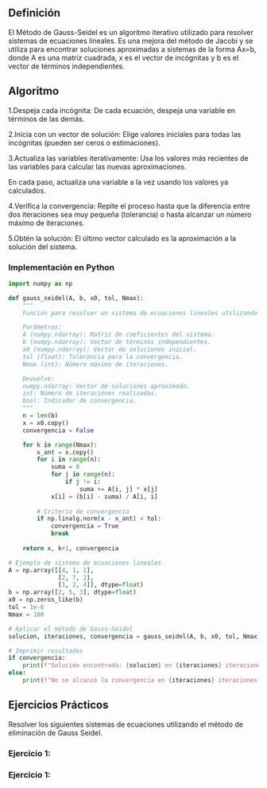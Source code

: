 ## Definición
El Método de Gauss-Seidel es un algoritmo iterativo utilizado para resolver sistemas de ecuaciones lineales.
Es una mejora del método de Jacobi y se utiliza para encontrar soluciones aproximadas a sistemas de la
forma Ax=b, donde A es una matriz cuadrada, x es el vector de incógnitas y b es el vector de términos independientes.

## Algoritmo 
1.Despeja cada incógnita:
De cada ecuación, despeja una variable en términos de las demás.

2.Inicia con un vector de solución:
Elige valores iniciales para todas las incógnitas (pueden ser ceros o estimaciones).

3.Actualiza las variables iterativamente:
Usa los valores más recientes de las variables para calcular las nuevas aproximaciones.

En cada paso, actualiza una variable a la vez usando los valores ya calculados.

4.Verifica la convergencia:
Repite el proceso hasta que la diferencia entre dos iteraciones sea muy pequeña (tolerancia)
o hasta alcanzar un número máximo de iteraciones.

5.Obtén la solución:
El último vector calculado es la aproximación a la solución del sistema.

### Implementación en Python
```python
import numpy as np

def gauss_seidel(A, b, x0, tol, Nmax):
    """
    Función para resolver un sistema de ecuaciones lineales utilizando el método de Gauss-Seidel.

    Parámetros:
    A (numpy.ndarray): Matriz de coeficientes del sistema.
    b (numpy.ndarray): Vector de términos independientes.
    x0 (numpy.ndarray): Vector de soluciones inicial.
    tol (float): Tolerancia para la convergencia.
    Nmax (int): Número máximo de iteraciones.

    Devuelve:
    numpy.ndarray: Vector de soluciones aproximado.
    int: Número de iteraciones realizadas.
    bool: Indicador de convergencia.
    """
    n = len(b)
    x = x0.copy()
    convergencia = False

    for k in range(Nmax):
        x_ant = x.copy()
        for i in range(n):
            suma = 0
            for j in range(n):
                if j != i:
                    suma += A[i, j] * x[j]
            x[i] = (b[i] - suma) / A[i, i]
        
        # Criterio de convergencia
        if np.linalg.norm(x - x_ant) < tol:
            convergencia = True
            break
    
    return x, k+1, convergencia

# Ejemplo de sistema de ecuaciones lineales
A = np.array([[4, 1, 1],
              [2, 7, 2],
              [1, 2, 4]], dtype=float)
b = np.array([2, 5, 3], dtype=float)
x0 = np.zeros_like(b)
tol = 1e-6
Nmax = 100

# Aplicar el método de Gauss-Seidel
solucion, iteraciones, convergencia = gauss_seidel(A, b, x0, tol, Nmax)

# Imprimir resultados
if convergencia:
    print(f"Solución encontrada: {solucion} en {iteraciones} iteraciones")
else:
    print(f"No se alcanzó la convergencia en {iteraciones} iteraciones")
```
## Ejercicios Prácticos
Resolver los siguientes sistemas de ecuaciones utilizando el método de eliminación de Gauss Seidel.
### Ejercicio 1:
### Ejercicio 1:
